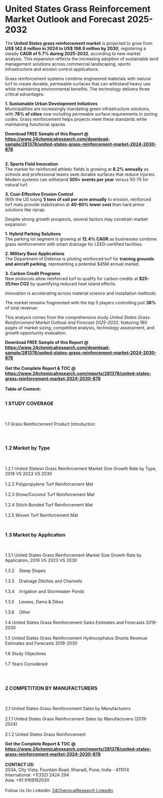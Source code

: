 <h1>United States Grass Reinforcement Market Outlook and Forecast 2025-2032</h1><p>The <strong>United States grass reinforcement market</strong> is projected to grow from <strong>US$ 142.6 million in 2024 to US$ 198.9 million by 2030</strong>, registering a steady <strong>CAGR of 5.7% during 2025-2032</strong>, according to new market analysis. This expansion reflects the increasing adoption of sustainable land management solutions across commercial landscaping, sports infrastructure and erosion control applications.</p><p>Grass reinforcement systems combine engineered materials with natural turf to create durable, permeable surfaces that can withstand heavy use while maintaining environmental benefits. The technology delivers three critical advantages:</p><p><strong>1. Sustainable Urban Development Initiatives</strong><br>
Municipalities are increasingly mandating green infrastructure solutions, with <strong>78% of cities</strong> now including permeable surface requirements in zoning codes. Grass reinforcement helps projects meet these standards while maintaining functional spaces.</p><div><b>Download FREE Sample of this Report @ 
            <a href="https://www.24chemicalresearch.com/download-sample/281378/united-states-grass-reinforcement-market-2024-2030-878">
            https://www.24chemicalresearch.com/download-sample/281378/united-states-grass-reinforcement-market-2024-2030-878</a></b></div><br><p><strong>2. Sports Field Innovation</strong><br>
The market for reinforced athletic fields is growing at <strong>8.2% annually</strong> as schools and professional teams seek durable surfaces that reduce injuries. Modern systems can withstand <strong>300+ events per year</strong> versus 50-75 for natural turf.</p><p><strong>3. Cost-Effective Erosion Control</strong><br>
With the US losing <strong>5 tons of soil per acre annually</strong> to erosion, reinforced turf mats provide stabilization at <strong>40-60% lower cost</strong> than hard armor solutions like riprap.</p><p>Despite strong growth prospects, several factors may constrain market expansion:</p><p><strong>1. Hybrid Parking Solutions</strong><br>
The parking lot segment is growing at <strong>12.4% CAGR</strong> as businesses combine grass reinforcement with smart drainage for LEED-certified facilities.</p><p><strong>2. Military Base Applications</strong><br>
The Department of Defense is piloting reinforced turf for <strong>training grounds and aircraft parking</strong>, representing a potential $45M annual market.</p><p><strong>3. Carbon Credit Programs</strong><br>
New protocols allow reinforced turf to qualify for carbon credits at <strong>$25-35/ton CO2</strong> by quantifying reduced heat island effects.</p><p>Innovation is accelerating across material science and installation methods:</p><p>The market remains fragmented with the top 5 players controlling just <strong>38%</strong> of total revenue:</p><p>This analysis comes from the comprehensive study <em>United States Grass Reinforcement Market Outlook and Forecast 2025-2032</em>, featuring 180 pages of market sizing, competitive analysis, technology assessment, and growth opportunity evaluation.</p><div><b>Download FREE Sample of this Report @ 
            <a href="https://www.24chemicalresearch.com/download-sample/281378/united-states-grass-reinforcement-market-2024-2030-878">
            https://www.24chemicalresearch.com/download-sample/281378/united-states-grass-reinforcement-market-2024-2030-878</a></b></div><br><div><b>Get the Complete Report & TOC @ 
            <a href="https://www.24chemicalresearch.com/reports/281378/united-states-grass-reinforcement-market-2024-2030-878">
            https://www.24chemicalresearch.com/reports/281378/united-states-grass-reinforcement-market-2024-2030-878</a></b></div><br>
            <b>Table of Content:</b><p><h2><span style="font-size:16px"><strong>1 STUDY COVERAGE</strong></span></h2><br />
<p>1.1 Grass Reinforcement Product Introduction</p><br />
<h2><span style="font-size:16px"><strong>1.2 Market by Type</strong></span></h2><br />
<p>1.2.1 United Statesn Grass Reinforcement Market Size Growth Rate by Type, 2019 VS 2023 VS 2030<br /><br />
1.2.2 Polypropylene Turf Reinforcement Mat&nbsp;&nbsp; &nbsp;<br /><br />
1.2.3 Straw/Coconut Turf Reinforcement Mat<br /><br />
1.2.4 Stitch Bonded Turf Reinforcement Mat<br /><br />
1.2.5 Woven Turf Reinforcement Mat<br /><br />
<h2><span style="font-size:16px"><strong>1.3 Market by Application</strong></span></h2><br />
<p>1.3.1 United States Grass Reinforcement Market Size Growth Rate by Application, 2019 VS 2023 VS 2030<br /><br />
1.3.2&nbsp;&nbsp; &nbsp;Steep Slopes<br /><br />
1.3.3&nbsp;&nbsp; &nbsp;Drainage Ditches and Channels<br /><br />
1.3.4&nbsp;&nbsp; &nbsp;Irrigation and Stormwater Ponds<br /><br />
1.3.5&nbsp;&nbsp; &nbsp;Levees, Dams & Dikes<br /><br />
1.3.6&nbsp;&nbsp; &nbsp;Other<br /><br />
1.4 United States Grass Reinforcement Sales Estimates and Forecasts 2019-2030<br /><br />
1.5 United States Grass Reinforcement Hydrocephalus Shunts Revenue Estimates and Forecasts 2019-2030<br /><br />
1.6 Study Objectives<br /><br />
1.7 Years Considered</p><br />
<h2><span style="font-size:16px"><strong>2 COMPETITION BY MANUFACTURERS</strong></span></h2><br />
<p>2.1 United States Grass Reinforcement Sales by Manufacturers<br /><br />
2.1.1 United States Grass Reinforcement Sales by Manufacturers (2019-2024)<br /><br />
2.1.2 United States Grass Reinforcement </p><div><b>Get the Complete Report & TOC @ 
            <a href="https://www.24chemicalresearch.com/reports/281378/united-states-grass-reinforcement-market-2024-2030-878">
            https://www.24chemicalresearch.com/reports/281378/united-states-grass-reinforcement-market-2024-2030-878</a></b></div><br><b>CONTACT US:</b><br>
            203A, City Vista, Fountain Road, Kharadi, Pune, India - 411014<br>
            International: +1(332) 2424 294<br>
            Asia: +91 9169162030 <br><br>
            Follow Us On LinkedIn: <a href="https://www.linkedin.com/company/24chemicalresearch/">24ChemicalResearch LinkedIn</a>